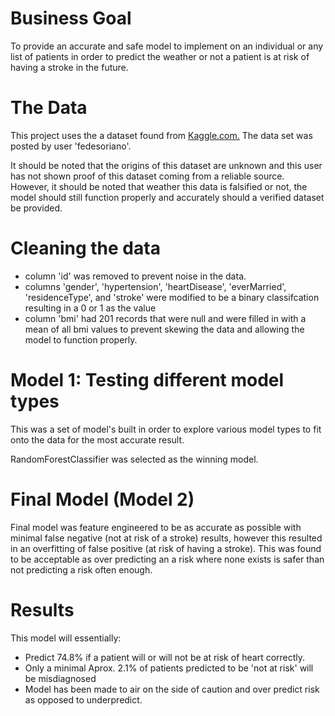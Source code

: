 # Business Goal
To provide an accurate and safe model to implement on an individual or any list of patients in order to predict the weather or not a patient is at risk of having a stroke in the future.

# The Data
This project uses the a dataset found from [Kaggle.com.](https://www.kaggle.com/fedesoriano/stroke-prediction-dataset) The data set was posted by user 'fedesoriano'.

It should be noted that the origins of this dataset are unknown and this user has not shown proof of this dataset coming from a reliable source. However, it should be noted that weather this data is falsified or not, the model should still function properly and accurately should a verified dataset be provided.

# Cleaning the data
 - column 'id' was removed to prevent noise in the data.
 - columns 'gender', 'hypertension', 'heartDisease', 'everMarried', 'residenceType', and 'stroke' were modified to be a binary classifcation resulting in a 0 or 1 as the value
 - column 'bmi' had 201 records that were null and were filled in with a mean of all bmi values to prevent skewing the data and allowing the model to function properly. 

# Model 1: Testing different model types
This was a set of model's built in order to explore various model types to fit onto the data for the most accurate result.

RandomForestClassifier was selected as the winning model.

# Final Model (Model 2)
Final model was feature engineered to be as accurate as possible with minimal false negative (not at risk of a stroke) results, however this resulted in an overfitting of false positive (at risk of having a stroke). This was found to be acceptable as over predicting an a risk where none exists is safer than not predicting a risk often enough.

# Results
This model will essentially:

- Predict 74.8% if a patient will or will not be at risk of heart correctly.
- Only a minimal Aprox. 2.1% of patients predicted to be 'not at risk' will be misdiagnosed
- Model has been made to air on the side of caution and over predict risk as opposed to underpredict.